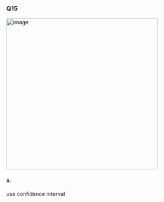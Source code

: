 ### Q15
<img width="400" alt="image" src=https://github.com/user-attachments/assets/61ff0854-08b9-4fbe-aff0-92634afb93ac/>

#### a.

use confidence interval  


